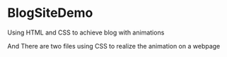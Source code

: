 # BlogSiteDemo
Using HTML and CSS to achieve blog with animations

And There are two files using CSS to realize the animation on a webpage

